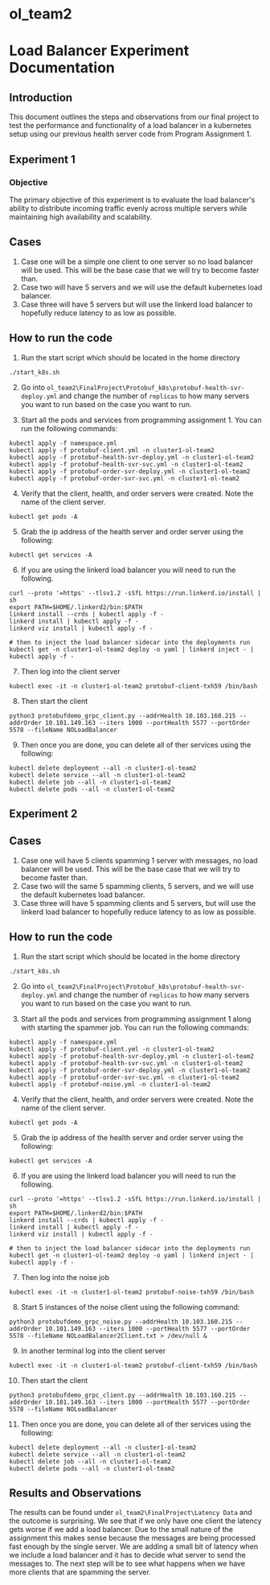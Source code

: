 # ol_team2 

# Load Balancer Experiment Documentation

## Introduction
This document outlines the steps and observations from our final project to test the performance and functionality of a load balancer in a kubernetes setup using our previous health server code from Program Assignment 1.

## Experiment 1

### Objective
The primary objective of this experiment is to evaluate the load balancer's ability to distribute incoming traffic evenly across multiple servers while maintaining high availability and scalability.

## Cases

1. Case one will be a simple one client to one server so no load balancer will be used. This will be the base case that we will try to become faster than.
2. Case two will have 5 servers and we will use the default kubernetes load balancer.
3. Case three will have 5 servers but will use the linkerd load balancer to hopefully reduce latency to as low as possible.


## How to run the code

1. Run the start script which should be located in the home directory

```
./start_k8s.sh
```

2. Go into `ol_team2\FinalProject\Protobuf_k8s\protobuf-health-svr-deploy.yml` and change the number of `replicas` to how many servers you want to run based on the case you want to run. 

3. Start all the pods and services from programming assignment 1. You can run the following commands:
```
kubectl apply -f namespace.yml
kubectl apply -f protobuf-client.yml -n cluster1-ol-team2
kubectl apply -f protobuf-health-svr-deploy.yml -n cluster1-ol-team2
kubectl apply -f protobuf-health-svr-svc.yml -n cluster1-ol-team2
kubectl apply -f protobuf-order-svr-deploy.yml -n cluster1-ol-team2
kubectl apply -f protobuf-order-svr-svc.yml -n cluster1-ol-team2
```

4. Verify that the client, health, and order servers were created. Note the name of the client server.

```
kubectl get pods -A
```

5. Grab the ip address of the health server and order server using the following:

```
kubectl get services -A
```

6. If you are using the linkerd load balancer you will need to run the following.
```
curl --proto '=https' --tlsv1.2 -sSfL https://run.linkerd.io/install | sh
export PATH=$HOME/.linkerd2/bin:$PATH
linkerd install --crds | kubectl apply -f -
linkerd install | kubectl apply -f -
linkerd viz install | kubectl apply -f -

# then to inject the load balancer sidecar into the deployments run 
kubectl get -n cluster1-ol-team2 deploy -o yaml | linkerd inject - | kubectl apply -f -
```

7. Then log into the client server

```
kubectl exec -it -n cluster1-ol-team2 protobuf-client-txh59 /bin/bash
```

8. Then start the client
```
python3 protobufdemo_grpc_client.py --addrHealth 10.103.160.215 --addrOrder 10.101.149.163 --iters 1000 --portHealth 5577 --portOrder 5578 --fileName NOLoadBalancer
```

9. Then once you are done, you can delete all of ther services using the following:

```
kubectl delete deployment --all -n cluster1-ol-team2
kubectl delete service --all -n cluster1-ol-team2
kubectl delete job --all -n cluster1-ol-team2
kubectl delete pods --all -n cluster1-ol-team2
```

## Experiment 2
## Cases

1. Case one will have 5 clients spamming 1 server with messages, no load balancer will be used. This will be the base case that we will try to become faster than.
2. Case two will the same 5 spamming clients, 5 servers, and we will use the default kubernetes load balancer.
3. Case three will have 5 spamming clients and 5 servers, but will use the linkerd load balancer to hopefully reduce latency to as low as possible.


## How to run the code

1. Run the start script which should be located in the home directory

```
./start_k8s.sh
```

2. Go into `ol_team2\FinalProject\Protobuf_k8s\protobuf-health-svr-deploy.yml` and change the number of `replicas` to how many servers you want to run based on the case you want to run. 

3. Start all the pods and services from programming assignment 1 along with starting the spammer job. You can run the following commands:
```
kubectl apply -f namespace.yml
kubectl apply -f protobuf-client.yml -n cluster1-ol-team2
kubectl apply -f protobuf-health-svr-deploy.yml -n cluster1-ol-team2
kubectl apply -f protobuf-health-svr-svc.yml -n cluster1-ol-team2
kubectl apply -f protobuf-order-svr-deploy.yml -n cluster1-ol-team2
kubectl apply -f protobuf-order-svr-svc.yml -n cluster1-ol-team2
kubectl apply -f protobuf-noise.yml -n cluster1-ol-team2
```

4. Verify that the client, health, and order servers were created. Note the name of the client server.

```
kubectl get pods -A
```

5. Grab the ip address of the health server and order server using the following:

```
kubectl get services -A
```

6. If you are using the linkerd load balancer you will need to run the following.
```
curl --proto '=https' --tlsv1.2 -sSfL https://run.linkerd.io/install | sh
export PATH=$HOME/.linkerd2/bin:$PATH
linkerd install --crds | kubectl apply -f -
linkerd install | kubectl apply -f -
linkerd viz install | kubectl apply -f -

# then to inject the load balancer sidecar into the deployments run 
kubectl get -n cluster1-ol-team2 deploy -o yaml | linkerd inject - | kubectl apply -f -
```

7. Then log into the noise job

```
kubectl exec -it -n cluster1-ol-team2 protobuf-noise-txh59 /bin/bash
```

8. Start 5 instances of the noise client using the following command:

```
python3 protobufdemo_grpc_noise.py --addrHealth 10.103.160.215 --addrOrder 10.101.149.163 --iters 1000 --portHealth 5577 --portOrder 5578 --fileName NOLoadBalancer2Client.txt > /dev/null &
```

9. In another terminal log into the client server

```
kubectl exec -it -n cluster1-ol-team2 protobuf-client-txh59 /bin/bash
```

10. Then start the client
```
python3 protobufdemo_grpc_client.py --addrHealth 10.103.160.215 --addrOrder 10.101.149.163 --iters 1000 --portHealth 5577 --portOrder 5578 --fileName NOLoadBalancer
```

11. Then once you are done, you can delete all of ther services using the following:

```
kubectl delete deployment --all -n cluster1-ol-team2
kubectl delete service --all -n cluster1-ol-team2
kubectl delete job --all -n cluster1-ol-team2
kubectl delete pods --all -n cluster1-ol-team2
```

## Results and Observations

The results can be found under `ol_team2\FinalProject\Latency Data` and the outcome is surprising. We  see that if we only have one client the latency gets worse if we add a load balancer. Due to the small nature of the assignment this makes sense because the messages are being processed fast enough by the single server. We are adding a small bit of latency when we include a load balancer and it has to decide what server to send the messages to. The next step will be to see what happens when we have more clients that are spamming the server.

